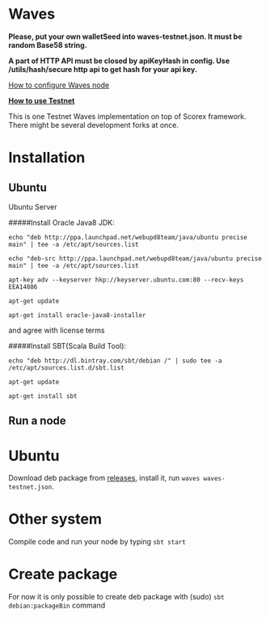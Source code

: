 # Waves

**Please, put your own walletSeed into waves-testnet.json. It must be random Base58 string.**

**A part of HTTP API must be closed by apiKeyHash in config. Use /utils/hash/secure http api to get hash for your api key.**

[How to configure Waves node](https://github.com/wavesplatform/Waves/wiki/How-to-configure-Waves-node)

**[How to use Testnet](https://github.com/wavesplatform/Waves/blob/master/Testnet.md)**

This is one Testnet Waves implementation on top of Scorex framework.
There might be several development forks at once.

# Installation
## Ubuntu

Ubuntu Server

#####Install Oracle Java8 JDK:

`echo "deb http://ppa.launchpad.net/webupd8team/java/ubuntu precise main" | tee -a /etc/apt/sources.list`

`echo "deb-src http://ppa.launchpad.net/webupd8team/java/ubuntu precise main" | tee -a /etc/apt/sources.list`

`apt-key adv --keyserver hkp://keyserver.ubuntu.com:80 --recv-keys EEA14886`

`apt-get update`

`apt-get install oracle-java8-installer`

and agree with license terms

#####Install SBT(Scala Build Tool):

`echo "deb http://dl.bintray.com/sbt/debian /" | sudo tee -a /etc/apt/sources.list.d/sbt.list`

`apt-get update`

`apt-get install sbt`


## Run a node
# Ubuntu

Download deb package from [releases](https://github.com/wavesplatform/Waves/releases), install it, run `waves waves-testnet.json`.

# Other system

Compile code and run your node by typing `sbt start` 

# Create package

For now it is only possible to create deb package with (sudo) `sbt debian:packageBin` command

